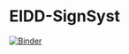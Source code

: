 # EIDD-SignSyst

[![Binder](https://mybinder.org/badge_logo.svg)](https://mybinder.org/v2/gh/JulienNGirard/EIDD-SignSyst/master)
